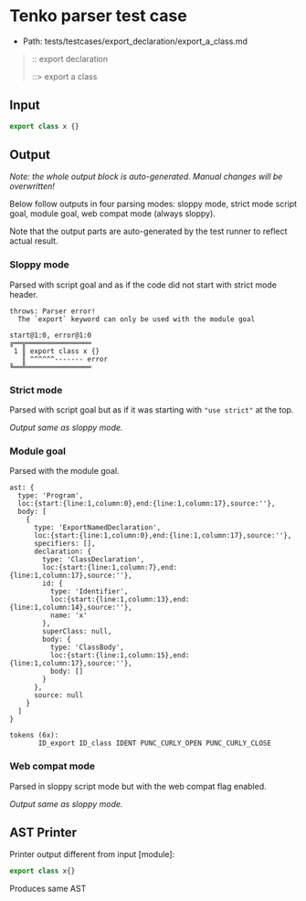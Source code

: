 # Tenko parser test case

- Path: tests/testcases/export_declaration/export_a_class.md

> :: export declaration
>
> ::> export a class

## Input

`````js
export class x {}
`````

## Output

_Note: the whole output block is auto-generated. Manual changes will be overwritten!_

Below follow outputs in four parsing modes: sloppy mode, strict mode script goal, module goal, web compat mode (always sloppy).

Note that the output parts are auto-generated by the test runner to reflect actual result.

### Sloppy mode

Parsed with script goal and as if the code did not start with strict mode header.

`````
throws: Parser error!
  The `export` keyword can only be used with the module goal

start@1:0, error@1:0
╔══╦════════════════
 1 ║ export class x {}
   ║ ^^^^^^------- error
╚══╩════════════════

`````

### Strict mode

Parsed with script goal but as if it was starting with `"use strict"` at the top.

_Output same as sloppy mode._

### Module goal

Parsed with the module goal.

`````
ast: {
  type: 'Program',
  loc:{start:{line:1,column:0},end:{line:1,column:17},source:''},
  body: [
    {
      type: 'ExportNamedDeclaration',
      loc:{start:{line:1,column:0},end:{line:1,column:17},source:''},
      specifiers: [],
      declaration: {
        type: 'ClassDeclaration',
        loc:{start:{line:1,column:7},end:{line:1,column:17},source:''},
        id: {
          type: 'Identifier',
          loc:{start:{line:1,column:13},end:{line:1,column:14},source:''},
          name: 'x'
        },
        superClass: null,
        body: {
          type: 'ClassBody',
          loc:{start:{line:1,column:15},end:{line:1,column:17},source:''},
          body: []
        }
      },
      source: null
    }
  ]
}

tokens (6x):
       ID_export ID_class IDENT PUNC_CURLY_OPEN PUNC_CURLY_CLOSE
`````


### Web compat mode

Parsed in sloppy script mode but with the web compat flag enabled.

_Output same as sloppy mode._

## AST Printer

Printer output different from input [module]:

````js
export class x{}
````

Produces same AST
